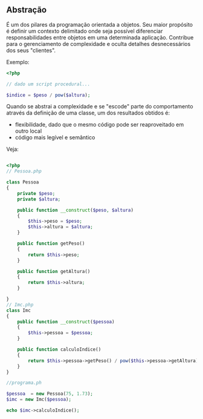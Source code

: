 ## Abstração

É um dos pilares da programação orientada a objetos. Seu maior propósito é definir um contexto delimitado onde seja possível diferenciar responsabilidades entre objetos em uma determinada aplicação. Contribue para o gerenciamento de complexidade e oculta detalhes desnecessários dos seus "clientes".

Exemplo:

```php
<?php 

// dado um script procedural...

$indice = $peso / pow($altura);
```

Quando se abstrai a complexidade e se "escode" parte do comportamento através da definição de uma classe, um dos resultados obtidos é:

- flexibilidade, dado que o mesmo código pode ser reaproveitado em outro local
- código mais legível e semântico

Veja:

```php

<?php
// Pessoa.php

class Pessoa
{
    private $peso;
    private $altura;

    public function __construct($peso, $altura)
    {
        $this->peso = $peso;
        $this->altura = $altura;
    }

    public function getPeso()
    {
        return $this->peso;
    }

    public function getAltura()
    {
        return $this->altura;
    }

}
// Imc.php
class Imc
{
    public function __construct($pessoa)
    {
        $this->pessoa = $pessoa;
    }

    public function calculoIndice()
    {
        return $this->pessoa->getPeso() / pow($this->pessoa->getAltura);
    }
}

//programa.ph

$pessoa  = new Pessoa(75, 1.73);
$imc = new Imc($pessoa);

echo $imc->calculoIndice();
```
